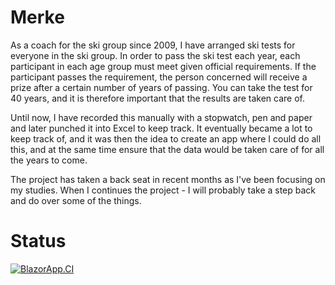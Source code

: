 # Merke

As a coach for the ski group since 2009, I have arranged ski tests for everyone in the ski group. 
In order to pass the ski test each year, each participant in each age group must meet given official requirements.
If the participant passes the requirement, the person concerned will receive a prize after a certain number of years of passing. 
You can take the test for 40 years, and it is therefore important that the results are taken care of.

Until now, I have recorded this manually with a stopwatch, pen and paper and later punched it into Excel to keep track.
It eventually became a lot to keep track of, and it was then the idea to create an app where I could do all this, 
and at the same time ensure that the data would be taken care of for all the years to come.


The project has taken a back seat in recent months as I've been focusing on my studies. 
When I continues the project - I will probably take a step back and do over some of the things.


# Status
[![BlazorApp.CI](https://github.com/terjetopland/Merke/actions/workflows/dotnet.yml/badge.svg)](https://github.com/terjetopland/Merke/actions/workflows/dotnet.yml)
